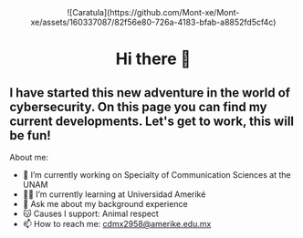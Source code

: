 <div id="header" align="center">
  ![Caratula](https://github.com/Mont-xe/Mont-xe/assets/160337087/82f56e80-726a-4183-bfab-a8852fd5cf4c)
  
  </div>

<h1 align="center">Hi there 👋

## I have started this new adventure in the world of cybersecurity. On this page you can find my current developments. Let's get to work, this will be fun!

</div>  

  About me: 
- 🛜 I’m currently working on Specialty of Communication Sciences at the UNAM 
- 👩‍🎓 I’m currently learning at Universidad Ameriké
- 💬 Ask me about my background experience
- 😽 Causes I support: Animal respect
- 📫 How to reach me: cdmx2958@amerike.edu.mx



